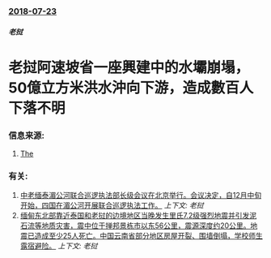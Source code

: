 ### [2018-07-23](/news/2018/07/23/index.md)

##### 老挝
# 老挝阿速坡省一座興建中的水壩崩塌，50億立方米洪水沖向下游，造成數百人下落不明 




### 信息来源:

1. [The](https://www.theguardian.com/world/2018/jul/24/laos-dam-collapse-hundreds-missing)

### 有关:

1. [ 中老缅泰湄公河联合巡逻执法部长级会议在北京举行。会议决定，自12月中旬开始，四国在湄公河开展联合巡逻执法工作。](/news/2011/11/26/中老缅泰湄公河联合巡逻执法部长级会议在北京举行-会议决定-自12月中旬开始-四国在湄公河开展联合巡逻执法工作.md) _上下文: 老挝_
2. [缅甸东北部靠近泰国和老挝的边境地区当晚发生里氏7.2级强烈地震并引发泥石流等地质灾害，震中位于掸邦景栋市以东56公里，震源深度约20公里。地震已造成至少25人死亡。中国云南省部分地区房屋开裂、围墙倒塌，学校师生露宿避险。](/news/2011/03/24/缅甸东北部靠近泰国和老挝的边境地区当晚发生里氏72级强烈地震并引发泥石流等地质灾害-震中位于掸邦景栋市以东56公里-震.md) _上下文: 老挝_
